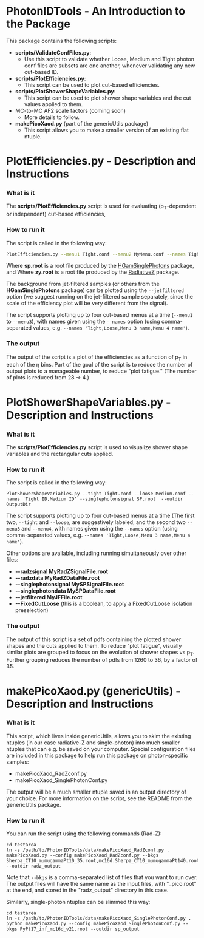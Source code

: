 PhotonIDTools - An Introduction to the Package
================

This package contains the following scripts:
 - **scripts/ValidateConfFiles.py**:
   - Use this script to validate whether Loose, Medium and Tight photon
conf files are subsets are one another, whenever validating any
new cut-based ID.
 - **scripts/PlotEfficiencies.py**:
   - This script can be used to plot cut-based efficiencies.
 - **scripts/PlotShowerShapeVariables.py**:
   - This script can be used to plot shower shape variables and the cut values applied to them. 
 - MC-to-MC AF2 scale factors (coming soon)
   - More details to follow.
 - **makePicoXaod.py** (part of the genericUtils package)
   - This script allows you to make a smaller version of an existing flat ntuple.


**PlotEfficiencies.py** - Description and Instructions
==================

### What is it
The **scripts/PlotEfficiencies.py** script is
used for evaluating (p<sub>T</sub>-dependent or independent) cut-based efficiencies,

### How to run it
The script is called in the following way:

```bash
PlotEfficiencies.py --menu1 Tight.conf --menu2 MyMenu.conf --names Tight,p_{T}-dependent --singlephotonsignal sp.root --radzsignal zy.root --outdir OutputDir
```

Where **sp.root** is a root file produced by the 
[HGamSinglePhotons](https://gitlab.cern.ch/ATLAS-EGamma/Software/PhotonID/HGamSinglePhotons "HGamSinglePhotons") package, and
Where **zy.root** is a root file produced by the 
[RadiativeZ](https://gitlab.cern.ch/ATLAS-EGamma/Software/PhotonID/RadiativeZ "RadiativeZ") package.

The background from jet-filtered samples (or others from the **HGamSinglePhotons** package)
can be plotted using the `--jetfiltered` option (we suggest running on the jet-filtered sample
separately, since the scale of the efficiency plot will be very different from the signal).

The script supports plotting up to four cut-based menus at a time (`--menu1` to `--menu3`),
with names given using the `--names` option (using comma-separated values,
e.g. `--names 'Tight,Loose,Menu 3 name,Menu 4 name'`).

### The output

The output of the script is a plot of the efficiencies as a function of
p<sub>T</sub> in each of the &eta; bins. Part of the goal of the script is
to reduce the number of output plots to a manageable number, to reduce "plot fatigue."
(The number of plots is reduced from 28 &rarr; 4.)

**PlotShowerShapeVariables.py** - Description and Instructions
==================

### What is it
The **scripts/PlotEfficiencies.py** script is
used to visualize shower shape variables and the rectangular cuts applied.

### How to run it
The script is called in the following way:

```
PlotShowerShapeVariables.py --tight Tight.conf --loose Medium.conf --names 'Tight ID,Medium ID' --singlephotonsignal SP.root  --outdir OutputDir
```

The script supports plotting up to four cut-based menus at a time
(The first two, `--tight` and `--loose`, are suggestively labeled,
and the second two `--menu3` and `--menu4`, with names given using the `--names` option
(using comma-separated values, e.g. `--names 'Tight,Loose,Menu 3 name,Menu 4 name'`).

Other options are available, including running simultaneously over other files:
 - **--radzsignal MyRadZSignalFile.root**
 - **--radzdata MyRadZDataFile.root**
 - **--singlephotonsignal MySPSignalFile.root**
 - **--singlephotondata MySPDataFile.root**
 - **--jetfiltered MyJFFile.root**
 - **--FixedCutLoose** (this is a boolean, to apply a FixedCutLoose isolation preselection)
 
### The output

The output of this script is a set of pdfs containing the plotted shower shapes
and the cuts applied to them. To reduce "plot fatigue", visually similar plots are grouped
to focus on the evolution of shower shapes vs p<sub>T</sub>. Further grouping reduces the
number of pdfs from 1260 to 36, by a factor of 35.

**makePicoXaod.py** (genericUtils) - Description and Instructions
==================

### What is it

This script, which lives inside genericUtils,
allows you to skim the existing ntuples (in our case radiative-Z and single-photon)
into much smaller ntuples that can e.g. be saved on your computer. Special configuration files are
included in this package to help run this package on photon-specific samples:
 - makePicoXaod_RadZconf.py
 - makePicoXaod_SinglePhotonConf.py

The output will be a much smaller ntuple saved in an output directory of your choice.
For more information on the script, see the README from the genericUtils package.

### How to run it

You can run the script using the following commands (Rad-Z):

    cd testarea
    ln -s /path/to/PhotonIDTools/data/makePicoXaod_RadZconf.py .
    makePicoXaod.py --config makePicoXaod_RadZconf.py --bkgs Sherpa_CT10_mumugammaPt10_35.root,mc16d.Sherpa_CT10_mumugammaPt140.root --outdir radz_output
    
Note that `--bkgs` is a comma-separated list of files that you want to run over. The output
files will have the same name as the input files, with "_pico.root" at the end, and stored
in the "radz_output" directory in this case.

Similarly, single-photon ntuples can be slimmed this way:

    cd testarea
    ln -s /path/to/PhotonIDTools/data/makePicoXaod_SinglePhotonConf.py .
    python makePicoXaod.py --config makePicoXaod_SinglePhotonConf.py --bkgs PyPt17_inf_mc16d_v21.root --outdir sp_output

